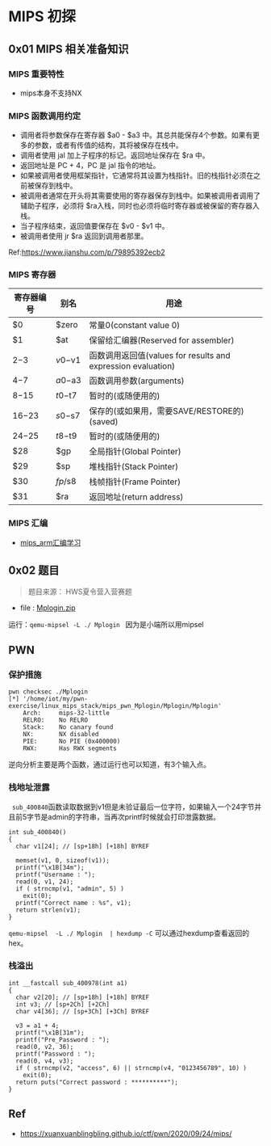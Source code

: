 # MIPS 初探

## 0x01 MIPS 相关准备知识

### MIPS 重要特性

- mips本身不支持NX

### MIPS 函数调用约定

- 调用者将参数保存在寄存器 $a0 - $a3 中。其总共能保存4个参数。如果有更多的参数，或者有传值的结构，其将被保存在栈中。
- 调用者使用 jal 加上子程序的标记。返回地址保存在 $ra 中。
- 返回地址是 PC + 4，PC 是 jal 指令的地址。
- 如果被调用者使用框架指针，它通常将其设置为栈指针。旧的栈指针必须在之前被保存到栈中。
- 被调用者通常在开头将其需要使用的寄存器保存到栈中。如果被调用者调用了辅助子程序，必须将 $ra入栈，同时也必须将临时寄存器或被保留的寄存器入栈。
- 当子程序结束，返回值要保存在 $v0 - $v1 中。
- 被调用者使用 jr $ra 返回到调用者那里。

Ref:https://www.jianshu.com/p/79895392ecb2
### MIPS 寄存器
|寄存器编号 | 别名    | 用途                                                          |
| ------- | ------- | ------------------------------------------------------------ |
| $0      | $zero   | 常量0(constant value 0)                                      |
| $1      | $at     | 保留给汇编器(Reserved for assembler)                         |
| $2-$3   | $v0-$v1 | 函数调用返回值(values for results and expression evaluation) |
| $4-$7   | $a0-$a3 | 函数调用参数(arguments)                                      |
| $8-$15  | $t0-$t7 | 暂时的(或随便用的)                                           |
| $16-$23 | $s0-$s7 | 保存的(或如果用，需要SAVE/RESTORE的)(saved)                   |
| $24-$25 | $t8-$t9 | 暂时的(或随便用的)                                           |
| $28     | $gp     | 全局指针(Global Pointer)                                    |
| $29     | $sp     | 堆栈指针(Stack Pointer)                                     |
| $30     | $fp/$s8 | 栈帧指针(Frame Pointer)                                     |
| $31     | $ra     | 返回地址(return address)                                    |

### MIPS 汇编

- [mips_arm汇编学习](https://b0ldfrev.gitbook.io/note/iot/mipsarm-hui-bian-xue-xi)

## 0x02 题目
>题目来源： HWS夏令营入营赛题

- file : [Mplogin.zip](./Mplogin.zip)

运行：`qemu-mipsel -L ./ Mplogin `  因为是小端所以用mipsel

## PWN

### 保护措施
```
pwn checksec ./Mplogin 
[*] '/home/iot/my/pwn-exercise/linux_mips_stack/mips_pwn_Mplogin/Mplogin/Mplogin'
    Arch:     mips-32-little
    RELRO:    No RELRO
    Stack:    No canary found
    NX:       NX disabled
    PIE:      No PIE (0x400000)
    RWX:      Has RWX segments
```

逆向分析主要是两个函数，通过运行也可以知道，有3个输入点。     

### 栈地址泄露

` sub_400840`函数读取数据到v1但是未验证最后一位字符，如果输入一个24字节并且前5字节是admin的字符串，当再次printf时候就会打印泄露数据。    
```
int sub_400840()
{
  char v1[24]; // [sp+18h] [+18h] BYREF

  memset(v1, 0, sizeof(v1));
  printf("\x1B[34m");
  printf("Username : ");
  read(0, v1, 24);
  if ( strncmp(v1, "admin", 5) )
    exit(0);
  printf("Correct name : %s", v1);
  return strlen(v1);
}
```

`qemu-mipsel  -L ./ Mplogin  | hexdump -C` 可以通过hexdump查看返回的hex。    



### 栈溢出
```
int __fastcall sub_400978(int a1)
{
  char v2[20]; // [sp+18h] [+18h] BYREF
  int v3; // [sp+2Ch] [+2Ch]
  char v4[36]; // [sp+3Ch] [+3Ch] BYREF

  v3 = a1 + 4;
  printf("\x1B[31m");
  printf("Pre_Password : ");
  read(0, v2, 36);
  printf("Password : ");
  read(0, v4, v3);
  if ( strncmp(v2, "access", 6) || strncmp(v4, "0123456789", 10) )
    exit(0);
  return puts("Correct password : **********");
}
```

## Ref

- https://xuanxuanblingbling.github.io/ctf/pwn/2020/09/24/mips/
